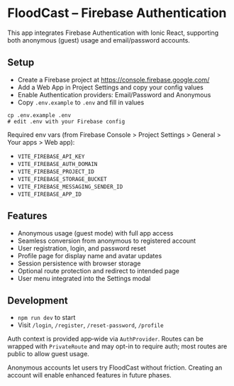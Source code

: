 # FloodCast – Firebase Authentication

This app integrates Firebase Authentication with Ionic React, supporting both anonymous (guest) usage and email/password accounts.

## Setup

- Create a Firebase project at https://console.firebase.google.com/
- Add a Web App in Project Settings and copy your config values
- Enable Authentication providers: Email/Password and Anonymous
- Copy `.env.example` to `.env` and fill in values

```
cp .env.example .env
# edit .env with your Firebase config
```

Required env vars (from Firebase Console > Project Settings > General > Your apps > Web app):
- `VITE_FIREBASE_API_KEY`
- `VITE_FIREBASE_AUTH_DOMAIN`
- `VITE_FIREBASE_PROJECT_ID`
- `VITE_FIREBASE_STORAGE_BUCKET`
- `VITE_FIREBASE_MESSAGING_SENDER_ID`
- `VITE_FIREBASE_APP_ID`

## Features

- Anonymous usage (guest mode) with full app access
- Seamless conversion from anonymous to registered account
- User registration, login, and password reset
- Profile page for display name and avatar updates
- Session persistence with browser storage
- Optional route protection and redirect to intended page
- User menu integrated into the Settings modal

## Development

- `npm run dev` to start
- Visit `/login`, `/register`, `/reset-password`, `/profile`

Auth context is provided app‑wide via `AuthProvider`. Routes can be wrapped with `PrivateRoute` and may opt-in to require auth; most routes are public to allow guest usage.

Anonymous accounts let users try FloodCast without friction. Creating an account will enable enhanced features in future phases.
